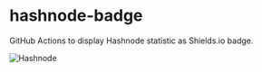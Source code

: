 # hashnode-badge
GitHub Actions to display Hashnode statistic as Shields.io badge.

![Hashnode](https://img.shields.io/endpoint?url=https://raw.githubusercontent.com/namitoyokota/hashnode-badge/main/stats.json&logo=hashnode)